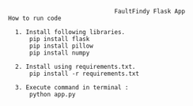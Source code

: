                                           FaultFindy Flask App
            How to run code

              1. Install following libraries.
                  pip install flask
                  pip install pillow
                  pip install numpy
                  
              2. Install using requirements.txt.
                  pip install -r requirements.txt

              3. Execute command in terminal :
                  python app.py

              
